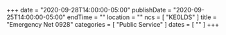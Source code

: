 +++
date = "2020-09-28T14:00:00-05:00"
publishDate = "2020-09-25T14:00:00-05:00"
endTime = ""
location = ""
ncs = [ "KE0LDS" ]
title = "Emergency Net 0928"
categories = [ "Public Service" ]
dates = [ "" ]
+++
